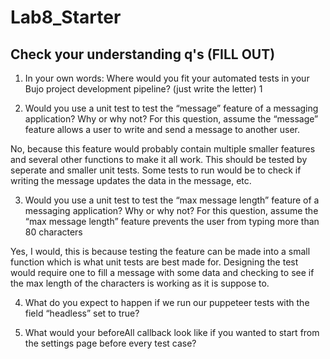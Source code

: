 # Lab8_Starter

## Check your understanding q's (FILL OUT)
1. In your own words: Where would you fit your automated tests in your Bujo project development pipeline? (just write the letter) 1

2. Would you use a unit test to test the “message” feature of a messaging application? Why or why not? For this question, assume the “message” feature allows a user to write and send a message to another user.

No, because this feature would probably contain multiple smaller features and several other functions to make it all work. This should be tested by seperate and smaller unit tests. Some tests to run would be to check if writing the message updates the data in the message, etc.

3. Would you use a unit test to test the “max message length” feature of a messaging application? Why or why not? For this question, assume the “max message length” feature prevents the user from typing more than 80 characters

Yes, I would, this is because testing the feature can be made into a small function which is what unit tests are best made for. Designing the test would require one to fill a message with some data and checking to see if the max length of the characters is working as it is suppose to. 

4. What do you expect to happen if we run our puppeteer tests with the field “headless” set to true?

5. What would your beforeAll callback look like if you wanted to start from the settings page before every test case?

